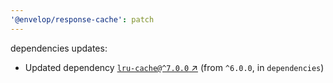 ```yaml
---
'@envelop/response-cache': patch
---
```


dependencies updates:

- Updated dependency [`lru-cache@^7.0.0` ↗︎](https://www.npmjs.com/package/lru-cache/v/7.0.0) (from `^6.0.0`, in `dependencies`)
